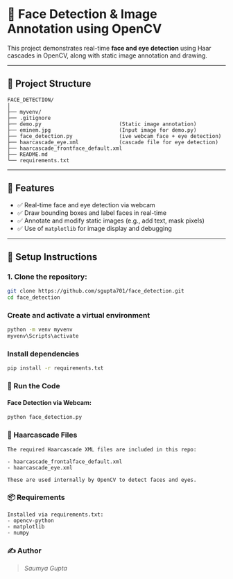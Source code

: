 # 🎯 Face Detection & Image Annotation using OpenCV

This project demonstrates real-time **face and eye detection** using Haar cascades in OpenCV, along with static image annotation and drawing.

---

## 📁 Project Structure

```
FACE_DETECTION/
│
├── myvenv/                         
├── .gitignore                      
├── demo.py                         (Static image annotation)
├── eminem.jpg                      (Input image for demo.py)
├── face_detection.py               (ive webcam face + eye detection)
├── haarcascade_eye.xml             (cascade file for eye detection)
├── haarcascade_frontface_default.xml  
├── README.md                     
└── requirements.txt              
```
---

## 🧪 Features

- ✅ Real-time face and eye detection via webcam  
- ✅ Draw bounding boxes and label faces in real-time  
- ✅ Annotate and modify static images (e.g., add text, mask pixels)
- ✅ Use of `matplotlib` for image display and debugging

---

## 🔧 Setup Instructions

### 1. Clone the repository:
```bash
git clone https://github.com/sgupta701/face_detection.git
cd face_detection
```

### Create and activate a virtual environment

```bash
python -m venv myvenv
myvenv\Scripts\activate
```

### Install dependencies

```bash
pip install -r requirements.txt
```

### 🚀 Run the Code

#### Face Detection via Webcam:

```bash
python face_detection.py
```

### 🧠 Haarcascade Files
```
The required Haarcascade XML files are included in this repo:

- haarcascade_frontalface_default.xml
- haarcascade_eye.xml

These are used internally by OpenCV to detect faces and eyes.
```
### 📦 Requirements
```
Installed via requirements.txt:
- opencv-python
- matplotlib
- numpy
```
### ✍️ Author
> *Saumya Gupta*
